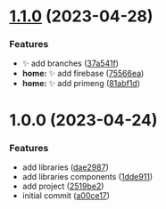 # [1.1.0](https://github.com/tomavic/enigma-nx-angular/compare/footer-v1.0.0...footer-v1.1.0) (2023-04-28)


### Features

*  ✨ add branches ([37a541f](https://github.com/tomavic/enigma-nx-angular/commit/37a541fad098f2da753a27a9efe4fc31c5890f40))
* **home:** :sparkles: add firebase ([75566ea](https://github.com/tomavic/enigma-nx-angular/commit/75566ea99a89dd8097a1b44fd5f06b7e26cb0353))
* **home:** :sparkles: add primeng ([81abf1d](https://github.com/tomavic/enigma-nx-angular/commit/81abf1d70352cd5bb73588758fce40ab600fdfce))

# 1.0.0 (2023-04-24)


### Features

* add libraries ([dae2987](https://github.com/tomavic/enigma-nx-angular/commit/dae298725e8834ceedfcfa111dfba2abd90837d1))
* add libraries components ([1dde911](https://github.com/tomavic/enigma-nx-angular/commit/1dde911bb800f9a0c0884c2d7c0e37771f06ebb7))
* add project ([2519be2](https://github.com/tomavic/enigma-nx-angular/commit/2519be26fc541d7ecb5bbba9b2ed384a36f2014e))
* initial commit ([a00ce17](https://github.com/tomavic/enigma-nx-angular/commit/a00ce17570f69fa45873af1c36b99df6af2e0eb1))
